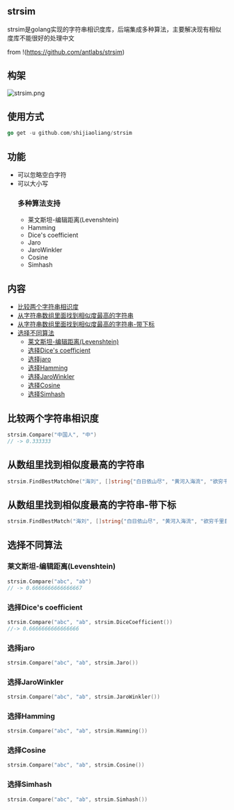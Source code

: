 ## strsim
strsim是golang实现的字符串相识度库，后端集成多种算法，主要解决现有相似度库不能很好的处理中文

from !(https://github.com/antlabs/strsim)

## 构架
![strsim.png](https://github.com/guonaihong/images/blob/master/strsim/strsim.png?raw=true)



## 使用方式

```go
go get -u github.com/shijiaoliang/strsim
```





## 功能
* 可以忽略空白字符
* 可以大小写
    ### 多种算法支持
    * 莱文斯坦-编辑距离(Levenshtein)
    * Hamming
    * Dice's coefficient
    * Jaro 
    * JaroWinkler 
    * Cosine 
    * Simhash

## 内容
- [比较两个字符串相识度](#比较两个字符串相识度)
- [从字符串数组里面找到相似度最高的字符串](#从数组里找到相似度最高的字符串)
- [从字符串数组里面找到相似度最高的字符串-带下标](#从数组里找到相似度最高的字符串-带下标)
- [选择不同算法](##选择不同算法)
    - [莱文斯坦-编辑距离(Levenshtein)](#莱文斯坦-编辑距离(Levenshtein))
    - [选择Dice's coefficient](#选择Dice's-coefficient)
    - [选择jaro](#选择jaro)
    - [选择Hamming](#选择Hamming)
    - [选择JaroWinkler](#选择JaroWinkler)
    - [选择Cosine](#选择Cosine)
    - [选择Simhash](#选择Simhash)
## 比较两个字符串相识度
```go
strsim.Compare("中国人", "中")
// -> 0.333333
```

## 从数组里找到相似度最高的字符串
```go
strsim.FindBestMatchOne("海刘", []string{"白日依山尽", "黄河入海流", "欲穷千里目", "更上一层楼"})
```
## 从数组里找到相似度最高的字符串-带下标
```go
strsim.FindBestMatch("海刘", []string{"白日依山尽", "黄河入海流", "欲穷千里目", "更上一层楼"})
```

## 选择不同算法
### 莱文斯坦-编辑距离(Levenshtein)
```go
strsim.Compare("abc", "ab")
// -> 0.6666666666666667
```
### 选择Dice's coefficient
```go
strsim.Compare("abc", "ab", strsim.DiceCoefficient())
//-> 0.6666666666666666
```
### 选择jaro
```go
strsim.Compare("abc", "ab", strsim.Jaro())
```
### 选择JaroWinkler 

```go
strsim.Compare("abc", "ab", strsim.JaroWinkler())
```

### 选择Hamming
```go
strsim.Compare("abc", "ab", strsim.Hamming())
```

### 选择Cosine

```go
strsim.Compare("abc", "ab", strsim.Cosine())
```

### 选择Simhash

```go
strsim.Compare("abc", "ab", strsim.Simhash())
```


